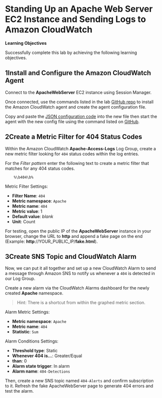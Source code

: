 # Standing Up an Apache Web Server EC2 Instance and Sending Logs to Amazon CloudWatch

**Learning Objectives**

Successfully complete this lab by achieving the following learning objectives.

## 1Install and Configure the Amazon CloudWatch Agent

Connect to the **ApacheWebServer** EC2 instance using Session Manager.

Once connected, use the commands listed in the lab [GitHub repo](https://github.com/pluralsight-cloud/aws-certified-solutions-architect-associate/blob/main/bootcamp-hands-on-labs/01-week-1/1.3%20-%20Standing%20up%20an%20Apache%20Web%20Server%20EC2%20Instance%20%26%20Sending%20Logs%20to%20Amazon%20CloudWatch/cloudwatch-agent-commands.md) to install the Amazon CloudWatch agent and create the agent configuration file.

Copy and paste the [JSON configuration code](https://github.com/pluralsight-cloud/aws-certified-solutions-architect-associate/blob/main/bootcamp-hands-on-labs/01-week-1/1.3%20-%20Standing%20up%20an%20Apache%20Web%20Server%20EC2%20Instance%20%26%20Sending%20Logs%20to%20Amazon%20CloudWatch/cloudwatch-agent-config.json) into the new file then start the agent with the new config file using the command listed on [GitHub](https://github.com/pluralsight-cloud/aws-certified-solutions-architect-associate/blob/main/bootcamp-hands-on-labs/01-week-1/1.3%20-%20Standing%20up%20an%20Apache%20Web%20Server%20EC2%20Instance%20%26%20Sending%20Logs%20to%20Amazon%20CloudWatch/cloudwatch-agent-commands.md).

## 2Create a Metric Filter for 404 Status Codes

Within the Amazon CloudWatch **Apache-Access-Logs** Log Group, create a new metric filter looking for `404` status codes within the log entries.

For the _Filter pattern_ enter the following text to create a metric filter that matches for any 404 status codes.

```
    %\b404\b%
```

Metric Filter Settings:

* **Filter Name**: `404`
* **Metric namespace**: `Apache`
* **Metric name**: `404`
* **Metric value**: 1
* **Default value**: _blank_
* **Unit**: Count

For testing, open the public IP of the **ApacheWebServer** instance in your browser, change the URL to **http** and append a fake page on the end (Example: **http**://YOUR\_PUBLIC\_IP/**fake.html**).

## 3Create SNS Topic and CloudWatch Alarm

Now, we can put it all together and set up a new CloudWatch Alarm to send a message through Amazon SNS to notify us whenever a `404` is detected in our Log Group.

Create a new alarm via the CloudWatch Alarms dashboard for the newly created **Apache** namespace.

> Hint: There is a shortcut from within the graphed metric section.

Alarm Metric Settings:

* **Metric namespace**: `Apache`
* **Metric name**: `404`
* **Statistic**: `Sum`

Alarm Conditions Settings:

* **Threshold type**: Static
* **Whenever 404 is...**: Greater/Equal
* **than**: 0
* **Alarm state trigger**: In alarm
* **Alarm name**: `404-Detections`

Then, create a new SNS topic named `404-Alerts` and confirm subscription to it. Refresh the fake ApacheWebServer page to generate 404 errors and test the alarm.
